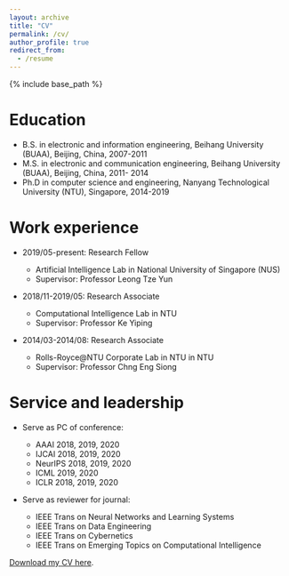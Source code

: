 ```yaml
---
layout: archive
title: "CV"
permalink: /cv/
author_profile: true
redirect_from:
  - /resume
---
```


{% include base_path %}

Education
======
* B.S. in electronic and information engineering, Beihang University (BUAA), Beijing, China, 2007-2011
* M.S. in electronic and communication engineering, Beihang University (BUAA),  Beijing, China, 2011- 2014
* Ph.D in computer science and engineering, Nanyang Technological University (NTU), Singapore, 2014-2019

Work experience
======
* 2019/05-present: Research Fellow 
  * Artificial Intelligence Lab in National University of Singapore (NUS)
  * Supervisor: Professor Leong Tze Yun

* 2018/11-2019/05: Research Associate
  * Computational Intelligence Lab in NTU
  * Supervisor: Professor Ke Yiping
  
* 2014/03-2014/08: Research Associate
  * Rolls-Royce@NTU Corporate Lab in NTU in NTU
  * Supervisor: Professor Chng Eng Siong                                                                                                                      
  
Service and leadership
======
* Serve as PC of conference: 
  * AAAI 2018, 2019, 2020
  * IJCAI 2018, 2019, 2020
  * NeurIPS 2018, 2019, 2020 
  * ICML 2019, 2020
  * ICLR 2018, 2019, 2020

* Serve as reviewer for journal:
  * IEEE Trans on Neural Networks and Learning Systems
  * IEEE Trans on Data Engineering
  * IEEE Trans on Cybernetics 
  * IEEE Trans on Emerging Topics on Computational Intelligence


[Download my CV here](https://drive.google.com/file/d/1LAErA9MYJe3mybRl3pG8ABM-yZVi9NSW/view?usp=sharing).
